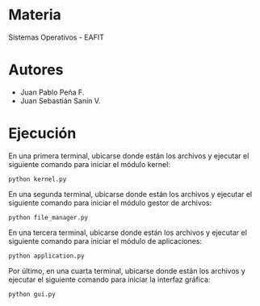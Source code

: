 # Materia
Sistemas Operativos - EAFIT

# Autores
- Juan Pablo Peña F.
- Juan Sebastián Sanín V.

# Ejecución
En una primera terminal, ubicarse donde están los archivos y ejecutar el siguiente comando para iniciar el módulo kernel:
```
python kernel.py
```
En una segunda terminal, ubicarse donde están los archivos y ejecutar el siguiente comando para iniciar el módulo gestor de archivos:
```
python file_manager.py
```
En una tercera terminal, ubicarse donde están los archivos y ejecutar el siguiente comando para iniciar el módulo de aplicaciones:
```
python application.py
```
Por último, en una cuarta terminal, ubicarse donde están los archivos y ejecutar el siguiente comando para iniciar la interfaz gráfica:
```
python gui.py
```
